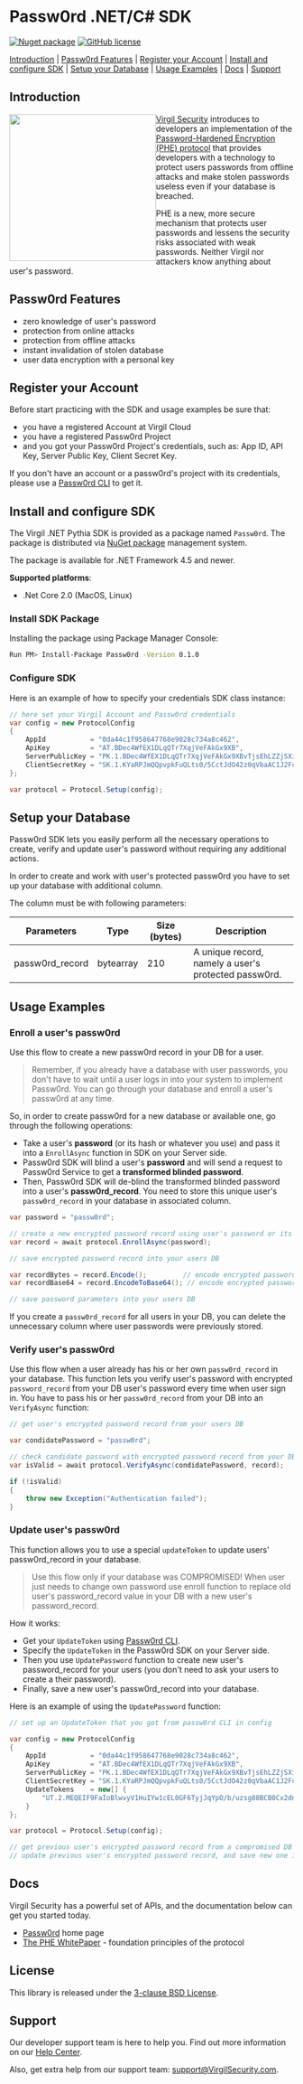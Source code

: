 # Passw0rd .NET/C# SDK

[![Nuget package](https://img.shields.io/nuget/v/passw0rd.svg)](https://www.nuget.org/packages/Passw0rd/) [![GitHub license](https://img.shields.io/badge/license-BSD%203--Clause-blue.svg)](https://github.com/VirgilSecurity/virgil/blob/master/LICENSE)


[Introduction](#introduction) | [Passw0rd Features](#passw0rd-features) | [Register your Account](#register-your-account) | [Install and configure SDK](#install-and-configure-sdk) | [Setup your Database](#setup-your-database) | [Usage Examples](#usage-examples) | [Docs](#docs) | [Support](#support)

## Introduction
<a href="https://developer.virgilsecurity.com/docs"><img width="260px" src="https://cdn.virgilsecurity.com/assets/images/github/logos/passw0rd.png" align="left" hspace="0" vspace="0"></a>[Virgil Security](https://virgilsecurity.com) introduces to developers an implementation of the [Password-Hardened Encryption (PHE) protocol](https://www.chaac.tf.fau.de/files/2018/06/main.pdf) that provides developers with a technology to protect users passwords from offline attacks and make stolen passwords useless even if your database is breached.

PHE is a new, more secure mechanism that protects user passwords and lessens the security risks associated with weak passwords. Neither Virgil nor attackers know anything about user's password.


## Passw0rd Features
- zero knowledge of user's password
- protection from online attacks
- protection from offline attacks
- instant invalidation of stolen database
- user data encryption with a personal key


## Register your Account
Before start practicing with the SDK and usage examples be sure that:
- you have a registered Account at Virgil Cloud
- you have a registered Passw0rd Project
- and you got your Passw0rd Project's credentials, such as: App ID, API Key, Server Public Key, Client Secret Key.

If you don't have an account or a passw0rd's project with its credentials, please use a [Passw0rd CLI](https://github.com/passw0rd/cli) to get it.


## Install and configure SDK
The Virgil .NET Pythia SDK is provided as a package named `Passw0rd`. The package is distributed via [NuGet package](https://docs.microsoft.com/en-us/nuget/quickstart/use-a-package) management system.

The package is available for .NET Framework 4.5 and newer.

**Supported platforms**:
- .Net Core 2.0 (MacOS, Linux)

### Install SDK Package

Installing the package using Package Manager Console:

```bash
Run PM> Install-Package Passw0rd -Version 0.1.0
```


### Configure SDK
Here is an example of how to specify your credentials SDK class instance:
```cs
// here set your Virgil Account and Passw0rd credentials
var config = new ProtocolConfig
{
    AppId           = "0da44c1f958647768e9028c734a8c462",
    ApiKey          = "AT.BDec4WfEX1DLqQTr7XqjVeFAkGx9XB",
    ServerPublicKey = "PK.1.BDec4WfEX1DLqQTr7XqjVeFAkGx9XBvTjsEhLZZjSXiIUSdVckSq6TvQJAGlAKcyySxdV/GZfqgfYiDHAzi7rEo=",
    ClientSecretKey = "SK.1.KYaRPJmQQpvpkFuQLts0/5CctJdO42z0qVbaAC1J2Fc="
};

var protocol = Protocol.Setup(config);
```

## Setup your Database
Passw0rd SDK lets you easily perform all the necessary operations to create, verify and update user's password without requiring any additional actions.

In order to create and work with user's protected passw0rd you have to set up your database with additional column.

The column must be with following parameters:
<table class="params">
<thead>
		<tr>
			<th>Parameters</th>
			<th>Type</th>
			<th>Size (bytes)</th>
			<th>Description</th>
		</tr>
</thead>

<tbody>
<tr>
	<td>passw0rd_record</td>
	<td>bytearray</td>
	<td>210</td>
	<td> A unique record, namely a user's protected passw0rd.</td>
</tr>

</tbody>
</table>


## Usage Examples

### Enroll a user's passw0rd

Use this flow to create a new passw0rd record in your DB for a user.

> Remember, if you already have a database with user passwords, you don't have to wait until a user logs in into your system to implement Passw0rd. You can go through your database and enroll a user's passw0rd at any time.

So, in order to create passw0rd for a new database or available one, go through the following operations:
- Take a user's **password** (or its hash or whatever you use) and pass it into a `EnrollAsync` function in SDK on your Server side.
- Passw0rd SDK will blind a user's **password** and will send a request to Passw0rd Service to get a **transformed blinded password**.
- Then, Passw0rd SDK will de-blind the transformed blinded password into a user's **passw0rd_record**. You need to store this unique user's `passw0rd_record` in your database in associated column.

```cs
var password = "passw0rd";

// create a new encrypted password record using user's password or its hash
var record = await protocol.EnrollAsync(password);

// save encrypted password record into your users DB

var recordBytes = record.Encode();         // encode encrypted password record into bytearray
var recordBase64 = record.EncodeToBase64(); // encode encrypted password record base64 string

// save password parameters into your users DB
```

If you create a `passw0rd_record` for all users in your DB, you can delete the unnecessary column where user passwords were previously stored.


### Verify user's passw0rd

Use this flow when a user already has his or her own `passw0rd_record` in your database. This function lets you verify user's password with encrypted `password_record` from your DB user's password every time when user sign in. You have to pass his or her `passw0rd_record` from your DB into an `VerifyAsync` function:

```cs
// get user's encrypted password record from your users DB

var condidatePassword = "passw0rd";

// check candidate password with encrypted password record from your DB
var isValid = await protocol.VerifyAsync(condidatePassword, record);

if (!isValid)
{
    throw new Exception("Authentication failed");
}
```


### Update user's passw0rd

This function allows you to use a special `updateToken` to update users' passw0rd_record in your database.

> Use this flow only if your database was COMPROMISED!
When user just needs to change own password use enroll function to replace old user's password_record value in your DB with a new user's password_record.

How it works:
- Get your `UpdateToken` using [Passw0rd CLI](https://github.com/passw0rd/cli).
- Specify the `UpdateToken` in the Passw0rd SDK on your Server side.
- Then you use `UpdatePassword` function to create new user's password_record for your users (you don't need to ask your users to create a their password).
- Finally, save a new user's passw0rd_record into your database.

Here is an example of using the `UpdatePassword` function:
```cs
// set up an UpdateToken that you got from passw0rd CLI in config

var config = new ProtocolConfig
{
    AppId           = "0da44c1f958647768e9028c734a8c462",
    ApiKey          = "AT.BDec4WfEX1DLqQTr7XqjVeFAkGx9XB",
    ServerPublicKey = "PK.1.BDec4WfEX1DLqQTr7XqjVeFAkGx9XBvTjsEhLZZjSXiIUSdVckSq6TvQJAGlAKcyySxdV/GZfqgfYiDHAzi7rEo=",
    ClientSecretKey = "SK.1.KYaRPJmQQpvpkFuQLts0/5CctJdO42z0qVbaAC1J2Fc=",
    UpdateTokens    = new[] {
        "UT.2.MEQEIF9FaIoBlwvyV1HuIYw1cEL0GF6TyjJqYpO/b/uzsg88BCB0Cx2dnG8QKFyHr/nTOjQr7qeWgrM7T9CAg0D8p+EvVQ=="
    }
};

var protocol = Protocol.Setup(config);

// get previous user's encrypted password record from a compromised DB
// update previous user's encrypted password record, and save new one into your DB
```


## Docs
Virgil Security has a powerful set of APIs, and the documentation below can get you started today.

* [Passw0rd][_passw0rd] home page
* [The PHE WhitePaper](https://eprint.iacr.org/2015/644.pdf) - foundation principles of the protocol

## License

This library is released under the [3-clause BSD License](LICENSE.md).

## Support
Our developer support team is here to help you. Find out more information on our [Help Center](https://help.virgilsecurity.com/).

Also, get extra help from our support team: support@VirgilSecurity.com.

[_passw0rd]: https://passw0rd.io/
